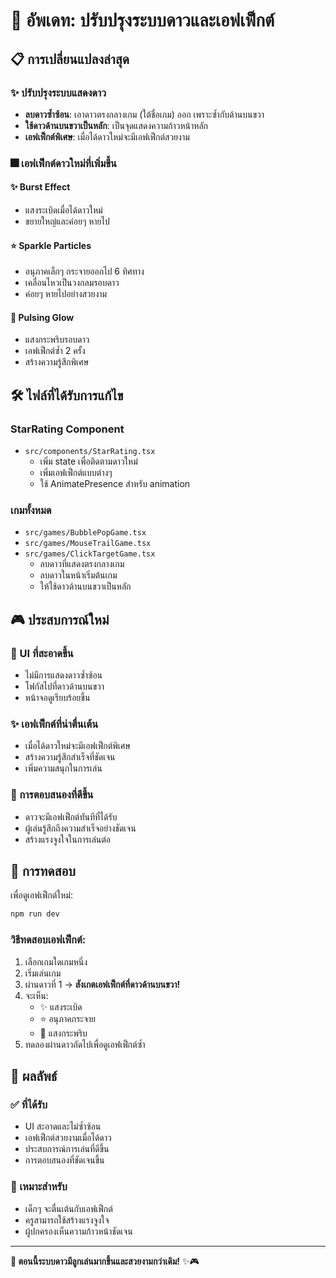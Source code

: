 # 🌟 อัพเดท: ปรับปรุงระบบดาวและเอฟเฟ็กต์

## 📋 การเปลี่ยนแปลงล่าสุด

### ✨ ปรับปรุงระบบแสดงดาว
- **ลบดาวซ้ำซ้อน**: เอาดาวตรงกลางเกม (ใต้ชื่อเกม) ออก เพราะซ้ำกับด้านบนขวา
- **ใช้ดาวด้านบนขวาเป็นหลัก**: เป็นจุดแสดงความก้าวหน้าหลัก
- **เอฟเฟ็กต์พิเศษ**: เมื่อได้ดาวใหม่จะมีเอฟเฟ็กต์สวยงาม

### 🎆 เอฟเฟ็กต์ดาวใหม่ที่เพิ่มขึ้น

#### ✨ Burst Effect
- แสงระเบิดเมื่อได้ดาวใหม่
- ขยายใหญ่และค่อยๆ หายไป

#### ⭐ Sparkle Particles  
- อนุภาคเล็กๆ กระจายออกไป 6 ทิศทาง
- เคลื่อนไหวเป็นวงกลมรอบดาว
- ค่อยๆ หายไปอย่างสวยงาม

#### 🌟 Pulsing Glow
- แสงกระพริบรอบดาว
- เอฟเฟ็กต์ซ้ำ 2 ครั้ง
- สร้างความรู้สึกพิเศษ

## 🛠️ ไฟล์ที่ได้รับการแก้ไข

### StarRating Component
- `src/components/StarRating.tsx`
  - เพิ่ม state เพื่อติดตามดาวใหม่
  - เพิ่มเอฟเฟ็กต์แบบต่างๆ
  - ใช้ AnimatePresence สำหรับ animation

### เกมทั้งหมด
- `src/games/BubblePopGame.tsx`
- `src/games/MouseTrailGame.tsx` 
- `src/games/ClickTargetGame.tsx`
  - ลบดาวที่แสดงตรงกลางเกม
  - ลบดาวในหน้าเริ่มต้นเกม
  - ให้ใช้ดาวด้านบนขวาเป็นหลัก

## 🎮 ประสบการณ์ใหม่

### 🎯 UI ที่สะอาดขึ้น
- ไม่มีการแสดงดาวซ้ำซ้อน
- โฟกัสไปที่ดาวด้านบนขวา
- หน้าจอดูเรียบร้อยขึ้น

### ✨ เอฟเฟ็กต์ที่น่าตื่นเต้น
- เมื่อได้ดาวใหม่จะมีเอฟเฟ็กต์พิเศษ
- สร้างความรู้สึกสำเร็จที่ชัดเจน
- เพิ่มความสนุกในการเล่น

### 🌟 การตอบสนองที่ดีขึ้น
- ดาวจะมีเอฟเฟ็กต์ทันทีที่ได้รับ
- ผู้เล่นรู้สึกถึงความสำเร็จอย่างชัดเจน
- สร้างแรงจูงใจในการเล่นต่อ

## 🧪 การทดสอบ

เพื่อดูเอฟเฟ็กต์ใหม่:

```bash
npm run dev
```

### วิธีทดสอบเอฟเฟ็กต์:
1. เลือกเกมใดเกมหนึ่ง
2. เริ่มเล่นเกม
3. ผ่านดาวที่ 1 → **สังเกตเอฟเฟ็กต์ที่ดาวด้านบนขวา!**
4. จะเห็น:
   - ✨ แสงระเบิด
   - ⭐ อนุภาคกระจาย
   - 🌟 แสงกระพริบ
5. ทดลองผ่านดาวถัดไปเพื่อดูเอฟเฟ็กต์ซ้ำ

## 🎊 ผลลัพธ์

### ✅ ที่ได้รับ
- UI สะอาดและไม่ซ้ำซ้อน
- เอฟเฟ็กต์สวยงามเมื่อได้ดาว
- ประสบการณ์การเล่นที่ดีขึ้น
- การตอบสนองที่ชัดเจนขึ้น

### 🎯 เหมาะสำหรับ
- เด็กๆ จะตื่นเต้นกับเอฟเฟ็กต์
- ครูสามารถใช้สร้างแรงจูงใจ
- ผู้ปกครองเห็นความก้าวหน้าชัดเจน

---

**🌟 ตอนนี้ระบบดาวมีลูกเล่นมากขึ้นและสวยงามกว่าเดิม!** ✨🎮